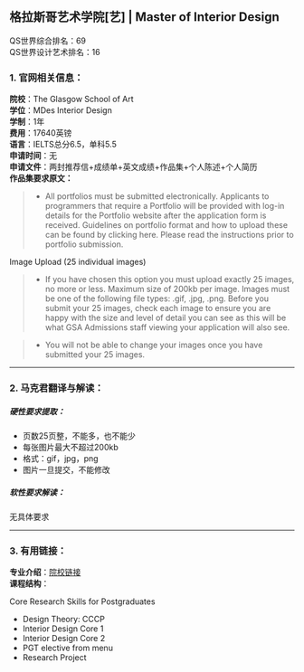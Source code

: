 ## 格拉斯哥艺术学院[艺] | Master of Interior Design

QS世界综合排名：69  
QS世界设计艺术排名：16

### 1. 官网相关信息：

**院校**：The Glasgow School of Art    
**学位**：MDes Interior Design   
**学制**：1年  
**费用**：17640英镑  
**语言**：IELTS总分6.5，单科5.5    
**申请时间**：无  
**申请文件**：两封推荐信+成绩单+英文成绩+作品集+个人陈述+个人简历  
**作品集要求原文：**   


> - All portfolios must be submitted electronically. Applicants to programmers that require a Portfolio will be provided with log-in details for the Portfolio website after the application form is received. Guidelines on portfolio format and how to upload these can be found by clicking here. Please read the instructions prior to portfolio submission.

Image Upload (25 individual images)

> - If you have chosen this option you must upload exactly 25 images, no more or less. Maximum size of 200kb per image. Images must be one of the following file types: .gif, .jpg, .png. Before you submit your 25 images, check each image to ensure you are happy with the size and level of detail you can see as this will be what GSA Admissions staff viewing your application will also see.

> - You will not be able to change your images once you have submitted your 25 images.




---


### 2. 马克君翻译与解读：

##### 硬性要求提取：
- 页数25页整，不能多，也不能少
- 每张图片最大不超过200kb
- 格式：gif，jpg，png
- 图片一旦提交，不能修改


##### 软性要求解读：
无具体要求 


---


### 3. 有用链接：

**专业介绍**：[院校链接](http://www.gsa.ac.uk/study/graduate-degrees/interior-design/)  
**课程结构**：

Core Research Skills for Postgraduates

- Design Theory: CCCP
- Interior Design Core 1
- Interior Design Core 2 
- PGT elective from menu
- Research Project
